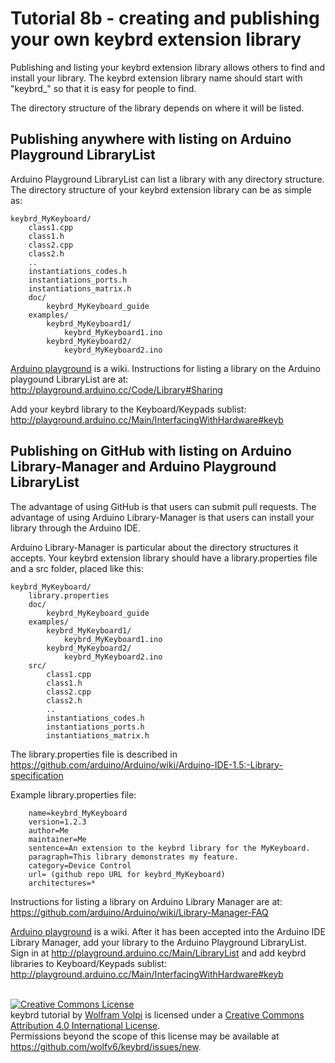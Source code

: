 Tutorial 8b - creating and publishing your own keybrd extension library
=======================================================================
Publishing and listing your keybrd extension library allows others to find and install your library.
The keybrd extension library name should start with "keybrd_" so that it is easy for people to find.

The directory structure of the library depends on where it will be listed.

Publishing anywhere with listing on Arduino Playground LibraryList
------------------------------------------------------------------
Arduino Playground LibraryList can list a library with any directory structure.
The directory structure of your keybrd extension library can be as simple as:

    keybrd_MyKeyboard/
        class1.cpp
        class1.h
        class2.cpp
        class2.h
        ..
        instantiations_codes.h
        instantiations_ports.h
        instantiations_matrix.h
        doc/
            keybrd_MyKeyboard_guide
        examples/
            keybrd_MyKeyboard1/
                keybrd_MyKeyboard1.ino
            keybrd_MyKeyboard2/
                keybrd_MyKeyboard2.ino

[Arduino playground](http://playground.arduino.cc/) is a wiki.
Instructions for listing a library on the Arduino playgound LibraryList are at:
    http://playground.arduino.cc/Code/Library#Sharing

Add your keybrd library to the Keyboard/Keypads sublist:
    http://playground.arduino.cc/Main/InterfacingWithHardware#keyb

Publishing on GitHub with listing on Arduino Library-Manager and Arduino Playground LibraryList
-----------------------------------------------------------------------------------------------
The advantage of using GitHub is that users can submit pull requests.
The advantage of using Arduino Library-Manager is that users can install your library through the Arduino IDE.

Arduino Library-Manager is particular about the directory structures it accepts.
Your keybrd extension library should have a library.properties file and a src folder, placed like this:

    keybrd_MyKeyboard/
        library.properties
        doc/
            keybrd_MyKeyboard_guide
        examples/
            keybrd_MyKeyboard1/
                keybrd_MyKeyboard1.ino
            keybrd_MyKeyboard2/
                keybrd_MyKeyboard2.ino
        src/
            class1.cpp
            class1.h
            class2.cpp
            class2.h
            ..
            instantiations_codes.h
            instantiations_ports.h
            instantiations_matrix.h

The library.properties file is described in
    https://github.com/arduino/Arduino/wiki/Arduino-IDE-1.5:-Library-specification

Example library.properties file:
```
    name=keybrd_MyKeyboard
    version=1.2.3
    author=Me
    maintainer=Me
    sentence=An extension to the keybrd library for the MyKeyboard.
    paragraph=This library demonstrates my feature.
    category=Device Control
    url= (github repo URL for keybrd_MyKeyboard)
    architectures=*
```

Instructions for listing a library on Arduino Library Manager are at:
    https://github.com/arduino/Arduino/wiki/Library-Manager-FAQ

[Arduino playground](http://playground.arduino.cc/) is a wiki.
After it has been accepted into the Arduino IDE Library Manager, add your library to the Arduino Playground LibraryList.
Sign in at http://playground.arduino.cc/Main/LibraryList and add keybrd libraries to Keyboard/Keypads sublist:
    http://playground.arduino.cc/Main/InterfacingWithHardware#keyb

<br>
<a rel="license" href="https://creativecommons.org/licenses/by/4.0/"><img alt="Creative Commons License" style="border-width:0" src="https://licensebuttons.net/l/by/4.0/88x31.png" /></a><br /><span xmlns:dct="http://purl.org/dc/terms/" property="dct:title">keybrd tutorial</span> by <a xmlns:cc="https://creativecommons.org/ns" href="https://github.com/wolfv6/keybrd" property="cc:attributionName" rel="cc:attributionURL">Wolfram Volpi</a> is licensed under a <a rel="license" href="https://creativecommons.org/licenses/by/4.0/">Creative Commons Attribution 4.0 International License</a>.<br />Permissions beyond the scope of this license may be available at <a xmlns:cc="https://creativecommons.org/ns" href="https://github.com/wolfv6/keybrd/issues/new" rel="cc:morePermissions">https://github.com/wolfv6/keybrd/issues/new</a>.
